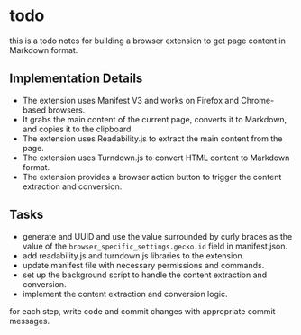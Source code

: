 # todo

this is a todo notes for building a browser extension to get page content in Markdown format.

## Implementation Details

- The extension uses Manifest V3 and works on Firefox and Chrome-based browsers.
- It grabs the main content of the current page, converts it to Markdown, and copies it to the clipboard.
- The extension uses Readability.js to extract the main content from the page.
- The extension uses Turndown.js to convert HTML content to Markdown format.
- The extension provides a browser action button to trigger the content extraction and conversion.

## Tasks

- generate and UUID and use the value surrounded by curly braces as the value of the `browser_specific_settings.gecko.id` field in manifest.json.
- add readability.js and turndown.js libraries to the extension.
- update manifest file with necessary permissions and commands.
- set up the background script to handle the content extraction and conversion.
- implement the content extraction and conversion logic.

for each step, write code and commit changes with appropriate commit messages.
